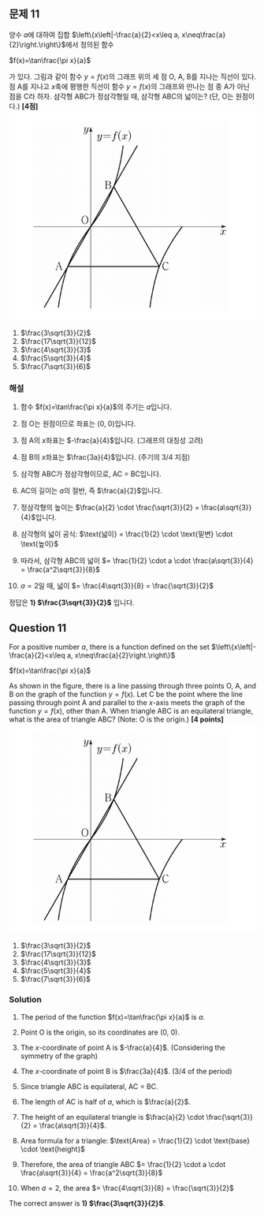

## 문제 11
양수 $a$에 대하여 집합 $\left\{x\left|-\frac{a}{2}<x\leq a, x\neq\frac{a}{2}\right.\right\}$에서 정의된 함수

$f(x)=\tan\frac{\pi x}{a}$

가 있다. 그림과 같이 함수 $y=f(x)$의 그래프 위의 세 점 O, A, B를 지나는 직선이 있다. 점 A를 지나고 $x$축에 평행한 직선이 함수 $y=f(x)$의 그래프와 만나는 점 중 A가 아닌 점을 C라 하자. 삼각형 ABC가 정삼각형일 때, 삼각형 ABC의 넓이는? (단, O는 원점이다.) **[4점]**
![A_11](../Images/A_11.png)

1) $\frac{3\sqrt{3}}{2}$
2) $\frac{17\sqrt{3}}{12}$
3) $\frac{4\sqrt{3}}{3}$
4) $\frac{5\sqrt{3}}{4}$
5) $\frac{7\sqrt{3}}{6}$

### 해설
1) 함수 $f(x)=\tan\frac{\pi x}{a}$의 주기는 $a$입니다.

2) 점 O는 원점이므로 좌표는 (0, 0)입니다.

3) 점 A의 $x$좌표는 $-\frac{a}{4}$입니다. (그래프의 대칭성 고려)

4) 점 B의 $x$좌표는 $\frac{3a}{4}$입니다. (주기의 3/4 지점)

5) 삼각형 ABC가 정삼각형이므로, AC = BC입니다.

6) AC의 길이는 $a$의 절반, 즉 $\frac{a}{2}$입니다.

7) 정삼각형의 높이는 $\frac{a}{2} \cdot \frac{\sqrt{3}}{2} = \frac{a\sqrt{3}}{4}$입니다.

8) 삼각형의 넓이 공식: $\text{넓이} = \frac{1}{2} \cdot \text{밑변} \cdot \text{높이}$

9) 따라서, 삼각형 ABC의 넓이 $= \frac{1}{2} \cdot a \cdot \frac{a\sqrt{3}}{4} = \frac{a^2\sqrt{3}}{8}$

10) $a=2$일 때, 넓이 $= \frac{4\sqrt{3}}{8} = \frac{\sqrt{3}}{2}$

정답은 **1) $\frac{3\sqrt{3}}{2}$** 입니다.

## Question 11
For a positive number $a$, there is a function defined on the set $\left\{x\left|-\frac{a}{2}<x\leq a, x\neq\frac{a}{2}\right.\right\}$

$f(x)=\tan\frac{\pi x}{a}$

As shown in the figure, there is a line passing through three points O, A, and B on the graph of the function $y=f(x)$. Let C be the point where the line passing through point A and parallel to the $x$-axis meets the graph of the function $y=f(x)$, other than A. When triangle ABC is an equilateral triangle, what is the area of triangle ABC? (Note: O is the origin.) **[4 points]**
![A_11](../Images/A_11.png)

1) $\frac{3\sqrt{3}}{2}$
2) $\frac{17\sqrt{3}}{12}$
3) $\frac{4\sqrt{3}}{3}$
4) $\frac{5\sqrt{3}}{4}$
5) $\frac{7\sqrt{3}}{6}$

### Solution
1) The period of the function $f(x)=\tan\frac{\pi x}{a}$ is $a$.

2) Point O is the origin, so its coordinates are (0, 0).

3) The $x$-coordinate of point A is $-\frac{a}{4}$. (Considering the symmetry of the graph)

4) The $x$-coordinate of point B is $\frac{3a}{4}$. (3/4 of the period)

5) Since triangle ABC is equilateral, AC = BC.

6) The length of AC is half of $a$, which is $\frac{a}{2}$.

7) The height of an equilateral triangle is $\frac{a}{2} \cdot \frac{\sqrt{3}}{2} = \frac{a\sqrt{3}}{4}$.

8) Area formula for a triangle: $\text{Area} = \frac{1}{2} \cdot \text{base} \cdot \text{height}$

9) Therefore, the area of triangle ABC $= \frac{1}{2} \cdot a \cdot \frac{a\sqrt{3}}{4} = \frac{a^2\sqrt{3}}{8}$

10) When $a=2$, the area $= \frac{4\sqrt{3}}{8} = \frac{\sqrt{3}}{2}$

The correct answer is **1) $\frac{3\sqrt{3}}{2}$**.